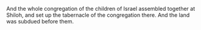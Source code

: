 And the whole congregation of the children of Israel assembled together at Shiloh, and set up the tabernacle of the congregation there. And the land was subdued before them.
